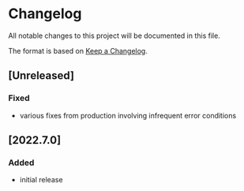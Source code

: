 # Changelog
All notable changes to this project will be documented in this file.

The format is based on [Keep a Changelog](https://keepachangelog.com/).

## [Unreleased]

### Fixed
- various fixes from production involving infrequent error conditions

## [2022.7.0]

### Added
- initial release
